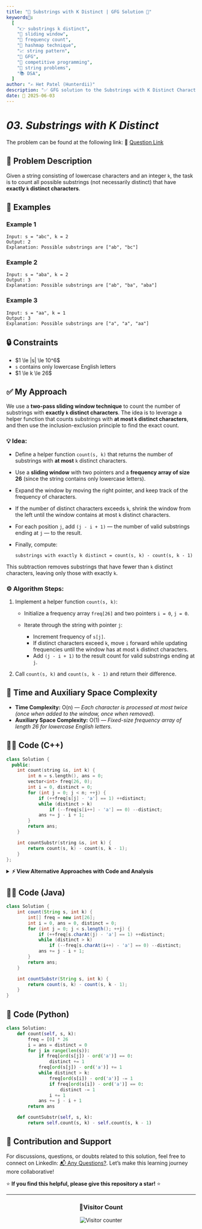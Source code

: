 ```yaml
---
title: "🔡 Substrings with K Distinct | GFG Solution 🎯"
keywords📌:
  [
    "👉 substrings k distinct",
    "🤝 sliding window",
    "🔢 frequency count",
    "🧪 hashmap technique",
    "📈 string pattern",
    "📘 GFG",
    "🏁 competitive programming",
    "💪 string problems",
    "📚 DSA",
  ]
author: "✍️ Het Patel (Hunterdii)"
description: "✅ GFG solution to the Substrings with K Distinct Characters problem using sliding window and optimized frequency count. 🚀"
date: 📅 2025-06-03
---
```


# _03. Substrings with K Distinct_

The problem can be found at the following link: 🔗 [Question Link](https://www.geeksforgeeks.org/count-number-of-substrings-with-exactly-k-distinct-characters/)

## **🧩 Problem Description**

Given a string consisting of lowercase characters and an integer `k`, the task is to count all possible substrings (not necessarily distinct) that have **exactly `k` distinct characters**.

## **📘 Examples**

### Example 1

```
Input: s = "abc", k = 2
Output: 2
Explanation: Possible substrings are ["ab", "bc"]
```

### Example 2

```
Input: s = "aba", k = 2
Output: 3
Explanation: Possible substrings are ["ab", "ba", "aba"]
```

### Example 3

```
Input: s = "aa", k = 1
Output: 3
Explanation: Possible substrings are ["a", "a", "aa"]
```

## **🔒 Constraints**

- \$1 \le |s| \le 10^6\$
- `s` contains only lowercase English letters
- \$1 \le k \le 26\$

## **✅ My Approach**

We use a **two-pass sliding window technique** to count the number of substrings with **exactly `k` distinct characters**. The idea is to leverage a helper function that counts substrings with **at most `k` distinct characters**, and then use the inclusion-exclusion principle to find the exact count.

### **💡 Idea:**

- Define a helper function `count(s, k)` that returns the number of substrings with **at most** `k` distinct characters.
- Use a **sliding window** with two pointers and a **frequency array of size 26** (since the string contains only lowercase letters).
- Expand the window by moving the right pointer, and keep track of the frequency of characters.
- If the number of distinct characters exceeds `k`, shrink the window from the left until the window contains at most `k` distinct characters.
- For each position `j`, add `(j - i + 1)` — the number of valid substrings ending at `j` — to the result.
- Finally, compute:

  ```
  substrings with exactly k distinct = count(s, k) - count(s, k - 1)
  ```

This subtraction removes substrings that have fewer than `k` distinct characters, leaving only those with exactly `k`.

### **⚙️ Algorithm Steps:**

1. Implement a helper function `count(s, k)`:

   - Initialize a frequency array `freq[26]` and two pointers `i = 0`, `j = 0`.
   - Iterate through the string with pointer `j`:

     - Increment frequency of `s[j]`.
     - If distinct characters exceed `k`, move `i` forward while updating frequencies until the window has at most `k` distinct characters.
     - Add `(j - i + 1)` to the result count for valid substrings ending at `j`.

2. Call `count(s, k)` and `count(s, k - 1)` and return their difference.

## **📝 Time and Auxiliary Space Complexity**

- **Time Complexity:** O(n) — _Each character is processed at most twice (once when added to the window, once when removed)._
- **Auxiliary Space Complexity:** O(1) — _Fixed-size frequency array of length 26 for lowercase English letters._

## **🧑‍💻 Code (C++)**

```cpp
class Solution {
  public:
    int count(string &s, int k) {
        int n = s.length(), ans = 0;
        vector<int> freq(26, 0);
        int i = 0, distinct = 0;
        for (int j = 0; j < n; ++j) {
            if (++freq[s[j] - 'a'] == 1) ++distinct;
            while (distinct > k)
                if (--freq[s[i++] - 'a'] == 0) --distinct;
            ans += j - i + 1;
        }
        return ans;
    }

    int countSubstr(string &s, int k) {
        return count(s, k) - count(s, k - 1);
    }
};
```

<details>
<summary><b>⚡ View Alternative Approaches with Code and Analysis</b></summary>

## 📊 **2️⃣ HashMap with Sliding Window**

Instead of a fixed-size array for lowercase, use an `unordered_map` for any character set (e.g., Unicode).

### 💡 Algorithm Steps:

1. Define helper `atMostK(string &s, int k)` that uses `unordered_map<char,int>` to count frequencies.
2. Maintain two pointers `i` and `j` over the string.
3. Increment `mp[s[j]]`; if it becomes 1, decrement `k`.
4. While `k < 0`, decrement `mp[s[i]]`; if it becomes 0, increment `k`, then increment `i`.
5. Accumulate `res += j - i + 1` for valid windows ending at `j`.
6. Return `atMostK(s, k) - atMostK(s, k - 1)`.

```cpp
class Solution {
  public:
    int atMostK(string &s, int k) {
        unordered_map<char, int> mp;
        int i = 0, res = 0;
        for (int j = 0; j < s.size(); ++j) {
            if (++mp[s[j]] == 1) --k;
            while (k < 0)
                if (--mp[s[i++]] == 0) ++k;
            res += j - i + 1;
        }
        return res;
    }

    int countSubstr(string &s, int k) {
        return atMostK(s, k) - atMostK(s, k - 1);
    }
};
```

### 📝 **Complexity Analysis:**

- **Time:** ⏱️ O(n)
- **Auxiliary Space:** 💾 O(k)

### ✅ **Why This Approach?**

- Works with any character set (not just a–z).
- Maintains O(n) runtime with two-pointer sliding window.
- Slight overhead for hash operations but generalizes to Unicode or larger alphabets.

## 📊 **3️⃣ Brute Force (Nested Loops + Distinct Count)**

Enumerate every substring and count distinct characters directly.

### 💡 Algorithm Steps:

1. Initialize `ans = 0`.
2. For each start index `i` from 0 to n−1:

   1. Initialize a `vector<int> freq(26, 0)` or `unordered_set` to track seen characters.
   2. For each end index `j` from `i` to n−1:

      1. Increment frequency or insert `s[j]`.
      2. If distinct count equals `k`, increment `ans`.
      3. If distinct count exceeds `k`, break inner loop (further extensions only increase distinct).

3. Return `ans`.

```cpp
class Solution {
  public:
    int countSubstr(string &s, int k) {
        int n = s.length(), ans = 0;
        for (int i = 0; i < n; ++i) {
            vector<int> freq(26, 0);
            int distinct = 0;
            for (int j = i; j < n; ++j) {
                if (++freq[s[j] - 'a'] == 1) ++distinct;
                if (distinct == k) ++ans;
                if (distinct > k) break;
            }
        }
        return ans;
    }
};
```

### 📝 **Complexity Analysis:**

- **Time:** ⏱️ O(n²) in the best case (break early when `distinct > k`), up to O(n²) overall.
- **Auxiliary Space:** 💾 O(1) (or O(alphabet) for frequency).

### ✅ **Why This Approach?**

- Very straightforward: directly counts distinct for each substring.
- Useful for small strings or educational purposes.
- Not suitable for large inputs due to O(n²) scanning.

## 🆚 **🔍 Comparison of Approaches**

| 🚀 **Approach**                     | ⏱️ **Time Complexity** | 💾 **Space Complexity** | ✅ **Pros**                                            | ⚠️ **Cons**                |
| ----------------------------------- | ---------------------- | ----------------------- | ------------------------------------------------------ | -------------------------- |
| 🔢 **Fixed Array + Sliding Window** | 🟢 O(n)                | 🟢 O(1)                 | Fastest for lowercase-a–z, minimal overhead            | Limited to fixed alphabet  |
| 🔁 **HashMap + Sliding Window**     | 🟢 O(n)                | 🟡 O(k)                 | Supports any character set (Unicode, larger alphabets) | Slight hash overhead       |
| 🧮 **Brute Force (Nested Loops)**   | 🔴 O(n²)               | 🟢 O(1)                 | Simple to implement and understand                     | Very slow on large strings |

### 🏆 **Best Choice by Scenario**

| 🎯 **Scenario**                                | 🥇 **Recommended Approach**     |
| ---------------------------------------------- | ------------------------------- |
| 🌐 Any character set (Unicode/large alphabets) | 🥇 HashMap + Sliding Window     |
| 🔥 Strictly lowercase English letters (a–z)    | 🥈 Fixed Array + Sliding Window |
| 📚 Educational or very small input size        | 🥉 Brute Force (Nested Loops)   |

</details>

## **🧑‍💻 Code (Java)**

```java
class Solution {
    int count(String s, int k) {
        int[] freq = new int[26];
        int i = 0, ans = 0, distinct = 0;
        for (int j = 0; j < s.length(); ++j) {
            if (++freq[s.charAt(j) - 'a'] == 1) ++distinct;
            while (distinct > k)
                if (--freq[s.charAt(i++) - 'a'] == 0) --distinct;
            ans += j - i + 1;
        }
        return ans;
    }

    int countSubstr(String s, int k) {
        return count(s, k) - count(s, k - 1);
    }
}
```

## **🐍 Code (Python)**

```python
class Solution:
    def count(self, s, k):
        freq = [0] * 26
        i = ans = distinct = 0
        for j in range(len(s)):
            if freq[ord(s[j]) - ord('a')] == 0:
                distinct += 1
            freq[ord(s[j]) - ord('a')] += 1
            while distinct > k:
                freq[ord(s[i]) - ord('a')] -= 1
                if freq[ord(s[i]) - ord('a')] == 0:
                    distinct -= 1
                i += 1
            ans += j - i + 1
        return ans

    def countSubstr(self, s, k):
        return self.count(s, k) - self.count(s, k - 1)
```

## 🧠 Contribution and Support

For discussions, questions, or doubts related to this solution, feel free to connect on LinkedIn: [📬 Any Questions?](https://www.linkedin.com/in/patel-hetkumar-sandipbhai-8b110525a/). Let’s make this learning journey more collaborative!

⭐ **If you find this helpful, please give this repository a star!** ⭐

---

<div align="center">
  <h3><b>📍Visitor Count</b></h3>
</div>

<p align="center">
  <img src="https://visitor-badge.laobi.icu/badge?page_id=Hunterdii.GeeksforGeeks-POTD" alt="Visitor counter" />
</p>
